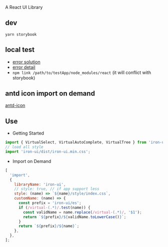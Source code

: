 A React UI Library

## dev

```
yarn storybook
```

## local test

- [error solution](https://reactjs.org/warnings/invalid-hook-call-warning.html)
- [error detail](https://github.com/facebook/react/issues/13991)
- `npm link /path/to/testApp/node_modules/react` (it will conflict with storybook)

## antd icon import on demand

[antd-icon](https://www.zhihu.com/question/308898834)

## Use

- Getting Started

```javascript
import { VirtualSelect, VirtualAutoComplete, VirtualTree } from 'iron-ui';
// load all style
import 'iron-ui/dist/iron-ui.min.css';
```

- Import on Demand

```javascript
[
  'import',
  {
    libraryName: 'iron-ui',
    // style: true, // if app support less
    style: (name) => `${name}/style/index.css`,
    customName: (name) => {
      const prefix = 'iron-ui/es';
      if (/virtual-(.*)/.test(name)) {
        const validName = name.replace(/virtual-(.*)/, '$1');
        return `${prefix}/${validName.toLowerCase()}`;
      }
      return `${prefix}/${name}`;
    },
  },
];
```
